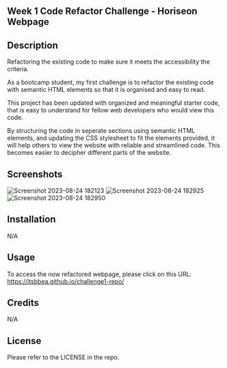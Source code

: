  ## Week 1 Code Refactor Challenge - Horiseon Webpage

 ## Description

Refactoring the existing code to make sure it meets the accessibility the criteria.

As a bootcamp student, my first challenge is to refactor the existing code with semantic HTML elements so that it is organised and easy to read.

This project has been updated with organized and meaningful starter code, that is easy to understand for fellow web developers who would view this code. 

By structuring the code in seperate sections using semantic HTML elements, and updating the CSS stylesheet to fit the elements provided, it will help others to view the website with reliable and streamlined code. This becomes easier to decipher different parts of the website. 

## Screenshots

![Screenshot 2023-08-24 182123](https://github.com/itsbbea/challenge1-repo/assets/137044035/88df26a2-821c-4d90-8c1d-ce6f16e76b9b)
![Screenshot 2023-08-24 182925](https://github.com/itsbbea/challenge1-repo/assets/137044035/58df1821-1ee6-4277-9796-18d2374fea55)
![Screenshot 2023-08-24 182950](https://github.com/itsbbea/challenge1-repo/assets/137044035/21469cdd-729f-47eb-9e1e-5d99a415885a)

## Installation
N/A

## Usage
To access the now refactored webpage, please click on this URL: https://itsbbea.github.io/challenge1-repo/

## Credits
N/A

## License
Please refer to the LICENSE in the repo.
